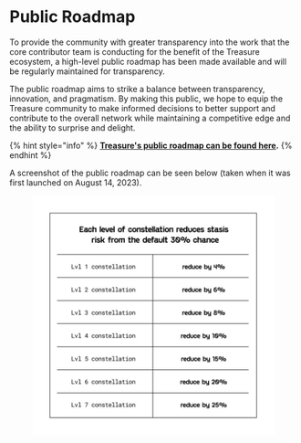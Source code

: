 # Public Roadmap

To provide the community with greater transparency into the work that the core contributor team is conducting for the benefit of the Treasure ecosystem, a high-level public roadmap has been made available and will be regularly maintained for transparency.

The public roadmap aims to strike a balance between transparency, innovation, and pragmatism. By making this public, we hope to equip the Treasure community to make informed decisions to better support and contribute to the overall network while maintaining a competitive edge and the ability to surprise and delight.

{% hint style="info" %}
[**Treasure's public roadmap can be found here**](https://treasure-dao.notion.site/Treasure-Public-Roadmap-70a2ea5323bb44ad907a86a0e3fe0894?pvs=4)**.**
{% endhint %}

A screenshot of the public roadmap can be seen below (taken when it was first launched on August 14, 2023).

<figure><img src="../.gitbook/assets/image (25).png" alt=""><figcaption></figcaption></figure>
